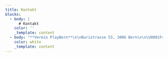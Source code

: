 ```yaml
---
title: Kontakt
blocks:
  - body: |
      # Kontakt
    color: ''
    _template: content
  - body: "**Verein PlayBern**\n\nBuristrasse 53, 3006 Bern\n\n\U0001F4E8 [info@playbern.ch](mailto:info@playbern.ch \"E-mail\")\n\n**Programm & Produktion**\n\n* [Bettina Wegenast](mailto:info@playbern.ch \"E-mail\") \\\n  info@playbern.ch\n\n**Medien & Kommunikation**\n\n* [Vera Stierli](mailto:press@playbern.ch \"E-mail\") \\\n  press@playbern.ch\n\n**Organisation Verein**\n\n* [Philipp Wegenast](mailto:verein@playbern.ch \"E-mail\") \\\n  verein@playbern.ch\n\n**Organisation Helfer:innen**\n\n* [Meret Stoppia](mailto:helferinnen@playbern.ch \"E-mail\") \\\n  helferinnen@playbern.ch\n\n**Technik**\n\n* [Oleg Lavrovsky](mailto:tech@playbern.ch \"E-mail\") \\\n  tech@playbern.ch\n"
    color: white
    _template: content
---
```








































































